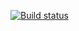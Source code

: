 [![Build status](https://ci.appveyor.com/api/projects/status/y4jeawho5784ib7k/branch/main?svg=true)](https://ci.appveyor.com/project/sevastyanov1982/aqa-1-2-3-postman-echo/branch/main)

